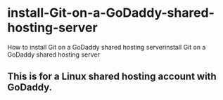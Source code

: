 # install-Git-on-a-GoDaddy-shared-hosting-server
How to install Git on a GoDaddy shared hosting serverinstall Git on a GoDaddy shared hosting server

## This is for a Linux shared hosting account with GoDaddy.
